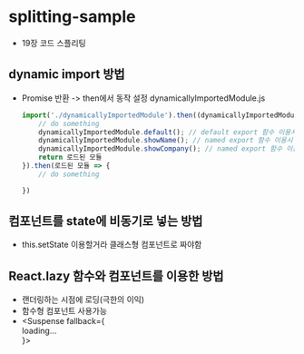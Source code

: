 # splitting-sample

-   19장 코드 스플리팅

## dynamic import 방법

-   Promise 반환 -> then에서 동작 설정
    dynamicallyImportedModule.js

    ```javascript
    import('./dynamicallyImportedModule').then((dynamicallyImportedModule)) => {
        // do something
        dynamicallyImportedModule.default(); // default export 함수 이용시
        dynamicallyImportedModule.showName(); // named export 함수 이용시
        dynamicallyImportedModule.showCompany(); // named export 함수 이용시
        return 로드된 모듈
    }).then(로드된 모듈 => {
        // do something

    })
    ```

## 컴포넌트를 state에 비동기로 넣는 방법

-   this.setState 이용할거라 클래스형 컴포넌트로 짜야함

## React.lazy 함수와 <Suspense> 컴포넌트를 이용한 방법

-   랜더링하는 시점에 로딩(극한의 이익)
-   함수형 컴포넌트 사용가능
-   <Suspense fallback={<div>loading...</div>}>
